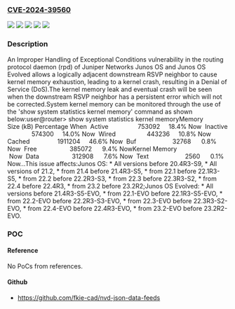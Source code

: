 ### [CVE-2024-39560](https://cve.mitre.org/cgi-bin/cvename.cgi?name=CVE-2024-39560)
![](https://img.shields.io/static/v1?label=Product&message=Junos%20OS%20Evolved&color=blue)
![](https://img.shields.io/static/v1?label=Product&message=Junos%20OS&color=blue)
![](https://img.shields.io/static/v1?label=Version&message=0%3C%2020.4R3-S9%20&color=brighgreen)
![](https://img.shields.io/static/v1?label=Version&message=0%3C%2021.4R3-S5-EVO%20&color=brighgreen)
![](https://img.shields.io/static/v1?label=Vulnerability&message=CWE-755%20Improper%20Handling%20of%20Exceptional%20Conditions&color=brighgreen)

### Description

An Improper Handling of Exceptional Conditions vulnerability in the routing protocol daemon (rpd) of Juniper Networks Junos OS and Junos OS Evolved allows a logically adjacent downstream RSVP neighbor to cause kernel memory exhaustion, leading to a kernel crash, resulting in a Denial of Service (DoS).The kernel memory leak and eventual crash will be seen when the downstream RSVP neighbor has a persistent error which will not be corrected.System kernel memory can be monitored through the use of the 'show system statistics kernel memory' command as shown below:user@router> show system statistics kernel memoryMemory                 Size (kB)  Percentage  When  Active                  753092       18.4%  Now  Inactive                574300       14.0%  Now  Wired                  443236       10.8%  Now  Cached                1911204       46.6%  Now  Buf                      32768      0.8%  Now  Free                    385072      9.4%  NowKernel Memory                             Now  Data                    312908      7.6%  Now  Text                      2560      0.1%  Now...This issue affects:Junos OS:  *  All versions before 20.4R3-S9,  *  All versions of 21.2,  *  from 21.4 before 21.4R3-S5,  *  from 22.1 before 22.1R3-S5,  *  from 22.2 before 22.2R3-S3,  *  from 22.3 before 22.3R3-S2,  *  from 22.4 before 22.4R3,  *  from 23.2 before 23.2R2;Junos OS Evolved:  *  All versions before 21.4R3-S5-EVO,  *  from 22.1-EVO before 22.1R3-S5-EVO,   *  from 22.2-EVO before 22.2R3-S3-EVO,   *  from 22.3-EVO before 22.3R3-S2-EVO,   *  from 22.4-EVO before 22.4R3-EVO,   *  from 23.2-EVO before 23.2R2-EVO.

### POC

#### Reference
No PoCs from references.

#### Github
- https://github.com/fkie-cad/nvd-json-data-feeds

